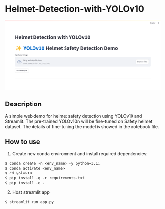 # Helmet-Detection-with-YOLOv10

![Streamlit demo](sample_img.png)

## Description
A simple web demo for helmet safety detection using YOLOv10 and Streamlit. The pre-trained YOLOv10n will be fine-tuned on Safety helmet dataset. The details of fine-tuning the model is showed in the notebook file.

## How to use

1. Create new conda environment and install required dependencies:
```
$ conda create -n <env_name> -y python=3.11
$ conda activate <env_name>
$ cd yolov10
$ pip install -q -r requirements.txt
$ pip install -e .
```
2. Host streamlit app
```
$ streamlit run app.py
```
